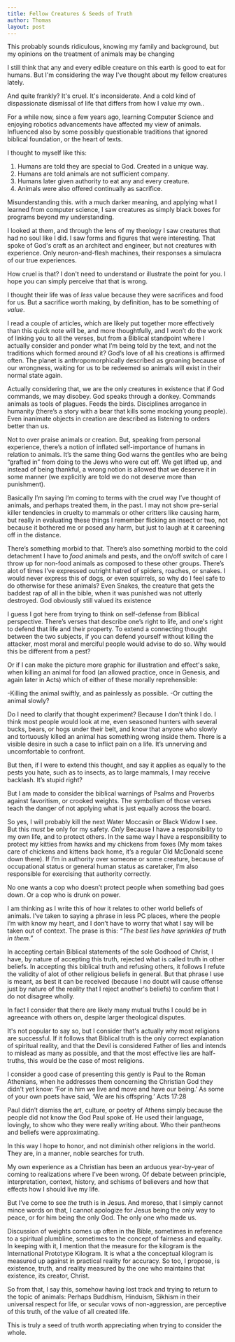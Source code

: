 ```yaml
---
title: Fellow Creatures & Seeds of Truth
author: Thomas
layout: post
---
```

This probably sounds ridiculous, knowing my family and background, but my opinions on the treatment of animals may be changing

I still think that any and every edible creature on this earth is good to eat for humans. But I'm considering the way I've thought about my fellow creatures lately.

And quite frankly? It's cruel. It's inconsiderate. And a cold kind of dispassionate dismissal of life that differs from how I value my own..

For a while now, since a few years ago, learning Computer Science and enjoying robotics advancements have affected my view of animals. Influenced also by some possibly questionable traditions that ignored biblical foundation, or the heart of texts.

I thought to myself like this:
1. Humans are told they are special to God. Created in a unique way.
2. Humans are told animals are not sufficient company.
3. Humans  later given authority to eat any and every creature.
4. Animals were also offered continually as sacrifice.

Misunderstanding this. with a much darker meaning, and applying what I learned from computer science,  I saw creatures as simply black boxes for programs beyond my understanding.

I looked at them, and through the lens of my theology I saw creatures that had no soul like I did. I saw forms and figures that were interesting. That spoke of God's craft as an architect and engineer, but not creatures with experience. Only neuron-and-flesh machines, their responses a simulacra of our true experiences.

How cruel is that? I don't need to understand or illustrate the point for you. I hope you can simply perceive that that is wrong.

I thought their life was of *less* value because they were sacrifices and food for us. But a sacrifice worth making, by definition, has to be something of *value*.

I read a couple of articles, which are likely put together more effectively than this quick note will be, and more thoughtfully, and I won’t do the work of linking you to all the verses, but from a Biblical standpoint where I actually consider and ponder what I’m being told by the text, and not the traditions which formed around it? God’s love of all his creations is affirmed often. The planet is anthropomorphically described as groaning because of our wrongness, waiting for us to be redeemed so animals will exist in their normal state again.

Actually considering that, we are the only creatures in existence that if God commands, we may disobey. God speaks through a donkey. Commands animals as tools of plagues. Feeds the birds. Disciplines arrogance in humanity (there’s a story with a bear that kills some mocking young people). Even inanimate objects in creation are described as listening to orders better than us.

Not to over praise animals or creation. But, speaking from personal experience, there’s a notion of inflated self-importance of humans in relation to animals. It’s the same thing God warns the gentiles who are being “grafted in” from doing to the Jews who were cut off. We get lifted up, and instead of being thankful, a wrong notion is allowed that we deserve it in some manner (we explicitly are told we do not deserve more than punishment).

Basically I’m saying I’m coming to terms with the cruel way I’ve thought of animals, and perhaps treated them, in the past. I may not show pre-serial killer tendencies in cruelty to mammals or other critters like causing harm, but really in evaluating these things I remember flicking an insect or two, not because it bothered me or posed any harm, but just to laugh at it careening off in the distance.

There’s something morbid to that. There’s also something morbid to the cold detachment I have to *food* animals and pests, and the on/off switch of care I throw up for non-food animals as composed to these other groups. There’s alot of times I’ve expressed outright hatred of spiders, roaches, or snakes. I would never express this of dogs, or even squirrels, so why do I feel safe to do otherwise for these animals? Even Snakes, the creature that gets the baddest rap of all in the bible, when it was punished was not utterly destroyed. God obviously still valued its existence

I guess I got here from trying to think on self-defense from Biblical perspective. There’s verses that describe one’s right to life, and one's right to defend that life and their property. To extend a connecting thought between the two subjects, if you can defend yourself without killing the attacker, most moral and merciful people would advise to do so. Why would this be different from a pest?

Or if I can make the picture more graphic for illustration and effect's sake, when killing an animal for food (an allowed practice, once in Genesis, and again later in Acts) which of either of these morally reprehensible:

-Killing the animal swiftly, and as painlessly as possible.
-Or cutting the animal slowly?

Do I need to clarify that thought experiment? Because I don’t think I do. I think most people would look at me, even seasoned hunters with several bucks, bears, or hogs under their belt, and know that anyone who slowly and tortuously killed an animal has something wrong inside them. There is a visible desire in such a case to inflict pain on a life. It’s unnerving and uncomfortable to confront.

But then, if I were to extend this thought, and say it applies as equally to the pests you hate, such as to insects, as to large mammals, I may receive backlash. It’s stupid right?

But I am made to consider the biblical warnings of Psalms and Proverbs against favoritism, or crooked weights. The symbolism of those verses teach the danger of not applying what is just equally across the board. 

So yes,  I will probably kill the next Water Moccasin or Black Widow I see. But this *must* be only for my safety. *Only* Because I have a responsibility to my own life, and to protect others. In the same way I have a responsibility to protect my kitties from hawks and my chickens from foxes (My mom takes care of chickens and kittens back home, it’s a regular Old McDonald scene down there). If I’m in authority over someone or some creature, because of occupational status or general human status as caretaker, I’m also responsible for exercising that authority correctly.

No one wants a cop who doesn’t protect people when something bad goes down. Or a cop who is drunk on power.

I am thinking as I write this of how it relates to other world beliefs of animals. I’ve taken to saying a phrase in less PC places, where the people I’m with know my heart, and I don’t have to worry that what I say will be taken out of context. The prase is this: *“The best lies have sprinkles of truth in them.”* 

In accepting certain Biblical statements of the sole Godhood of Christ, I have, by nature of accepting this truth, rejected what is called truth in other beliefs. In accepting this biblical truth and refusing others, it follows I refute the validity of alot of other religious beliefs in general. But that phrase I use is meant, as best it can be received (because I no doubt will cause offense just by  nature of the reality that I reject another's beliefs) to confirm that I do not disagree wholly.

In fact I consider that there are likely many mutual truths I could be in agreeance with others on, despite larger theological disputes.

It's not popular to say so, but I consider that's actually why most religions are successful. If it follows that Biblical truth is the only correct explanation of spiritual reality, and that the Devil is considered Father of lies and intends to mislead as many as possible, and that the most effective lies are half-truths, this would be the case of most religions.

I consider a good case of presenting this gently is Paul to the Roman Athenians, when he addresses them concerning the Christian God they didn't yet know: ‘For in him we live and move and have our being.’ As some of your own poets have said, ‘We are his offspring.’ Acts 17:28

Paul didn’t dismiss the art, culture, or poetry of Athens simply because the people did not know the God Paul spoke of. He used their language, lovingly, to show who they were really writing about. Who their pantheons and beliefs were approximating.

In this way I hope to honor, and not diminish other religions in the world. They are, in a manner, noble searches for truth. 

My own experience as a Christian has been an arduous year-by-year of coming to realizations where I’ve been wrong. Of debate between principle, interpretation, context, history, and schisms of believers and how that effects how I should live my life.

But I’ve come to see *the* truth is in Jesus. And moreso, that I simply cannot mince words on that, I cannot apologize for Jesus being the only way to peace, or for him being the only God. The only one who made us. 

Discussion of weights comes up often in the Bible, sometimes in reference to a spiritual plumbline, sometimes to the concept of fairness and equality. In keeping with it, I mention that the measure for the kilogram is the International Prototype Kilogram. It is what a the conceptual kilogram is measured up against in practical reality for accuracy. So too, I propose, is existence, truth,  and reality measured by the one who maintains that existence, its creator, Christ.

So from that, I say this, somehow having lost track and trying to return to the topic of animals: Perhaps Buddhism, Hinduism, Sikhism in their universal respect for life, or secular vows of non-aggression, are perceptive of this truth, of the value of all created life. 

This is truly a seed of truth worth appreciating when trying to consider the whole.